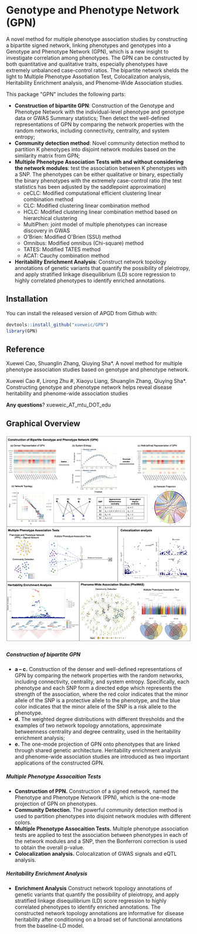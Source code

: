 # Genotype and Phenotype Network (GPN)

A novel method for multiple phenotype association studies by constructing a bipartite signed network, linking phenotypes and genotypes into a Genotype and Phenotype Network (GPN), which is a new insight to investigate correlation among phenotypes. The GPN can be constructed by both quantitative and qualitative traits, especially phenotypes have extremely unbalanced case-control ratios. The bipartite network shelds the light to Multiple Phenotype Assotiation Test, Colocalization analysis, Heritability Enrichment analysis, and Phenome-Wide Association studies.

This package "GPN" includes the following parts:

- **Construction of bipartite GPN**: Construction of the Genotype and Phenotype Network with the individual-level phenotype and genotype data or GWAS Summary statistics; Then detect the well-defined representations of GPN by comparing the network properties with the random networks, including connectivity, centrality, and system entropy;
- **Community detection method**: Novel community detection method to partition K phenotypes into disjoint network modules based on the similarity matrix from GPN;
- **Multiple Phenotype Association Tests with and without considering the network modules**: test the association between K phenotypes with a SNP. The phenotypes can be either qualitative or binary, espectially the binary phenotypes with the extremely case-control ratio (the test statistics has been adjusted by the saddlepoint approximation)
  - ceCLC: Modified computational efficient clustering linear combination method
  - CLC: Modified clustering linear combination method
  - HCLC: Modified clustering linear combination method based on hierarchical clustering
  - MultiPhen: joint model of multiple phenotypes can increase discovery in GWAS
  - O'Brien: Modified O'Brien (SSU) method
  - Omnibus: Modified omnibus (Chi-square) method
  - TATES: Modified TATES method
  - ACAT: Cauchy combination method
- **Heritability Enrichment Analysis**: Construct network topology annotations of genetic variants that quantify the possibility of pleiotropy, and apply stratified linkage disequilibrium (LD) score regression to highly correlated phenotypes to identify enriched annotations. 


## Installation

You can install the released version of APGD from Github with:

``` r
devtools::install_github("xueweic/GPN")
library(GPN)
```

## Reference
Xuewei Cao, Shuanglin Zhang, Qiuying Sha*. A novel method for multiple phenotype association studies based on genotype and phenotype network.

Xuewei Cao #, Lirong Zhu #, Xiaoyu Liang, Shuanglin Zhang, Qiuying Sha*. Constructing genotype and phenotype network helps reveal disease heritability and phenome-wide association studies


**Any questions**? xueweic_AT_mtu_DOT_edu


## Graphical Overview

<p align="center">
  <img src="Figure/figure-github.png" width="1000">
</p>

##### Construction of bipartite GPN
- **a – c.** Construction of the denser and well-defined representations of GPN by comparing the network properties with the random networks, including connectivity, centrality, and system entropy. Specifically, each phenotype and each SNP form a directed edge which represents the strength of the association, where the red color indicates that the minor allele of the SNP is a protective allele to the phenotype, and the blue color indicates that the minor allele of the SNP is a risk allele to the phenotype.
- **d.** The weighted degree distributions with different thresholds and the examples of two network topology annotations, approximate betweenness centrality and degree centrality, used in the heritability enrichment analysis; 
- **e.** The one-mode projection of GPN onto phenotypes that are linked through shared genetic architecture. Heritability enrichment analysis and phenome-wide association studies are introduced as two important applications of the constructed GPN.

##### Multiple Phenotype Assocaition Tests 
- **Construction of PPN.** Construction of a signed network, named the Phenotype and Phenotype Network (PPN), which is the one-mode projection of GPN on phenotypes. 
- **Community Detection.** The powerful community detection method is used to partition phenotypes into disjoint network modules with different colors. 
- **Multiple Phenotype Assocaition Tests.** Multiple phenotype association tests are applied to test the association between phenotypes in each of the network modules and a SNP, then the Bonferroni correction is used to obtain the overall p-value.
- **Colocalization analysis.** Colocalization of GWAS signals and eQTL analysis.

##### Heritability Enrichment Analysis 
- **Enrichment Analysis** Construct network topology annotations of genetic variants that quantify the possibility of pleiotropy, and apply stratified linkage disequilibrium (LD) score regression to highly correlated phenotypes to identify enriched annotations. The constructed network topology annotations are informative for disease heritability after conditioning on a broad set of functional annotations from the baseline-LD model.






